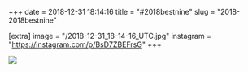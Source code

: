 +++
date = 2018-12-31 18:14:16
title = "#2018bestnine"
slug = "2018-2018bestnine"

[extra]
image = "/2018-12-31_18-14-16_UTC.jpg"
instagram = "https://instagram.com/p/BsD7ZBEFrsG"
+++

<img src="/2018-12-31_18-14-16_UTC.jpg" />
